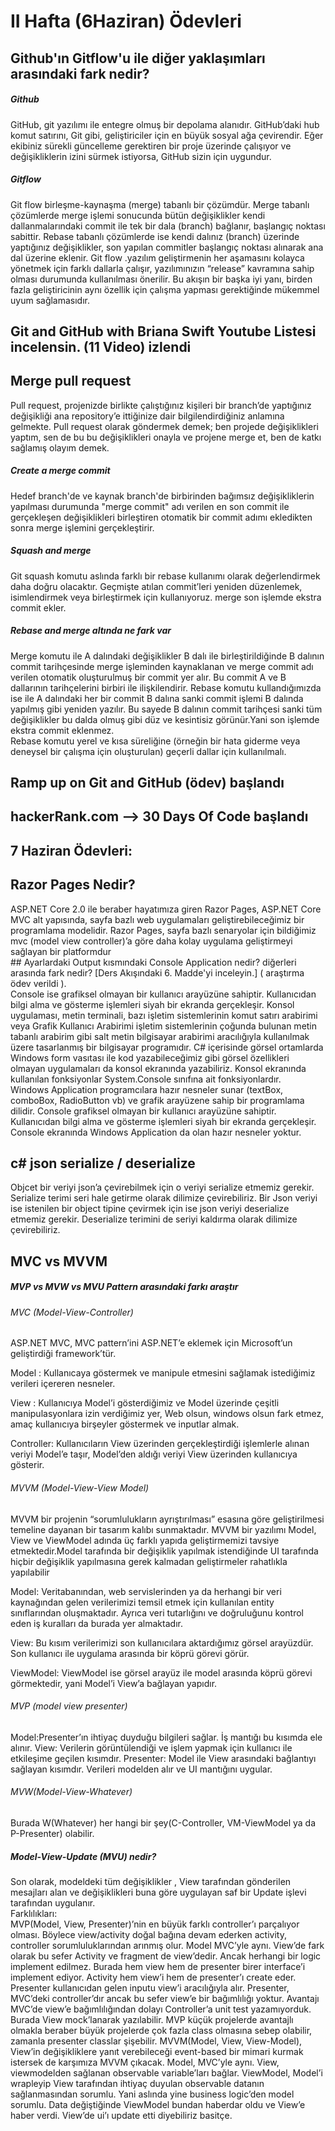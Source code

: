 # II Hafta (6Haziran) Ödevleri 

## Github'ın Gitflow'u ile diğer yaklaşımları arasındaki fark nedir? 
<h5>Github</h5><div>
GitHub, git yazılımı ile entegre olmuş bir depolama alanıdır. GitHub’daki hub komut satırını, Git gibi, geliştiriciler için en büyük sosyal ağa çevirendir.
Eğer ekibiniz sürekli güncelleme gerektiren bir proje üzerinde çalışıyor ve değişikliklerin izini sürmek istiyorsa, GitHub sizin için uygundur.</div>
<h5>Gitflow</h5><div>
Git flow birleşme-kaynaşma (merge) tabanlı bir çözümdür. Merge tabanlı çözümlerde merge işlemi sonucunda bütün değişiklikler kendi dallanmalarındaki commit ile tek bir dala (branch) bağlanır, başlangıç noktası sabittir. Rebase tabanlı çözümlerde ise kendi dalınız (branch) üzerinde yaptığınız değişiklikler, son yapılan commitler başlangıç noktası alınarak ana dal üzerine eklenir.
Git flow .yazılım geliştirmenin her aşamasını kolayca yönetmek için farklı dallarla çalışır, yazılımınızın “release” kavramına sahip olması durumunda kullanılması önerilir. Bu akışın bir başka iyi yanı, birden fazla geliştiricinin aynı özellik için çalışma yapması gerektiğinde mükemmel uyum sağlamasıdır. </div>

## Git and GitHub with Briana Swift Youtube Listesi incelensin. (11 Video) izlendi

## Merge pull request
<div>Pull request, projenizde birlikte çalıştığınız kişileri bir branch’de yaptığınız değişikliği ana repository’e ittiğinize dair bilgilendirdiğiniz anlamına gelmekte. Pull request olarak göndermek demek; ben projede değişiklikleri yaptım, sen de bu bu değişiklikleri onayla ve projene merge et, ben de katkı sağlamış olayım demek.</div>
    <h5>Create a merge commit</h5>
    <div>Hedef branch'de ve kaynak branch'de birbirinden bağımsız değişikliklerin yapılması durumunda "merge commit" adı verilen en son commit ile gerçekleşen değişiklikleri birleştiren otomatik bir commit adımı ekledikten sonra merge işlemini gerçekleştirir.</div>
    <h5> Squash and merge</h5>
    <div>Git squash komutu aslında farklı bir rebase kullanımı olarak değerlendirmek daha doğru olacaktır. Geçmişte atılan commit’leri yeniden düzenlemek, isimlendirmek veya birleştirmek için kullanıyoruz. merge son işlemde ekstra commit ekler.</div>
    <h5>Rebase and merge altında ne fark var</h5>
    <div>Merge komutu ile A dalındaki değişiklikler B dalı ile birleştirildiğinde B dalının commit tarihçesinde merge işleminden kaynaklanan ve merge commit adı verilen otomatik oluşturulmuş bir commit yer alır. Bu commit A ve B dallarının tarihçelerini birbiri ile ilişkilendirir.
Rebase komutu kullandığımızda ise ile A dalındaki her bir commit B dalına sanki commit işlemi B dalında yapılmış gibi yeniden yazılır. Bu sayede B dalının commit tarihçesi sanki tüm değişiklikler bu dalda olmuş gibi düz ve kesintisiz görünür.Yani son işlemde ekstra commit eklenmez.</br>
Rebase komutu yerel ve kısa süreliğine (örneğin bir hata giderme veya deneysel bir çalışma için oluşturulan) geçerli dallar için kullanılmalı. 
</div>

## Ramp up on Git and GitHub (ödev) başlandı

## hackerRank.com --> 30 Days Of Code başlandı

## 7 Haziran Ödevleri:
## Razor Pages Nedir?
<div>ASP.NET Core 2.0 ile beraber hayatımıza giren Razor Pages, ASP.NET Core MVC alt yapısında,
sayfa bazlı web uygulamaları geliştirebileceğimiz bir programlama modelidir. Razor Pages, sayfa bazlı senaryolar için bildiğimiz mvc (model view controller)’a göre daha kolay uygulama geliştirmeyi sağlayan bir platformdur
</div>
## Ayarlardaki Output kısmındaki Console Application nedir? diğerleri arasında fark nedir? [Ders Akışındaki 6. Madde'yi inceleyin.] ( araştırma ödev verildi ).
<div>Console ise grafiksel olmayan bir kullanıcı arayüzüne sahiptir. Kullanıcıdan bilgi alma ve gösterme işlemleri siyah bir ekranda gerçekleşir. Konsol uygulaması, metin terminali, bazı işletim sistemlerinin komut satırı arabirimi veya Grafik Kullanıcı Arabirimi işletim sistemlerinin çoğunda bulunan metin tabanlı arabirim gibi salt metin bilgisayar arabirimi aracılığıyla kullanılmak üzere tasarlanmış bir bilgisayar programıdır.  C# içerisinde görsel ortamlarda Windows form vasıtası ile kod yazabileceğimiz gibi görsel
özellikleri olmayan uygulamaları da konsol ekranında yazabiliriz. Konsol ekranında kullanılan
fonksiyonlar System.Console sınıfına ait fonksiyonlardır. </br>
Windows Application programcılara hazır nesneler sunar (textBox, comboBox, RadioButton vb)
ve grafik arayüzene sahip bir programlama dilidir. Console grafiksel olmayan bir kullanıcı
arayüzüne sahiptir. Kullanıcıdan bilgi alma ve gösterme işlemleri siyah bir ekranda gerçekleşir.
Console ekranında Windows Application da olan hazır nesneler yoktur.
</div>

## c# json serialize / deserialize
Objcet bir veriyi json’a çevirebilmek için o veriyi serialize etmemiz gerekir. Serialize terimi seri hale getirme olarak dilimize çevirebiliriz.
Bir Json veriyi ise istenilen bir object tipine çevirmek için ise json veriyi deserialize etmemiz gerekir. Deserialize terimini de seriyi kaldırma olarak dilimize çevirebiliriz.

## MVC vs MVVM
   <h5> MVP vs MVW vs MVU Pattern arasındaki farkı araştır </h5>
   <h6>MVC (Model-View-Controller)</h6>
   <div>ASP.NET MVC, MVC pattern’ini ASP.NET’e eklemek için Microsoft’un geliştirdiği framework’tür. 
<p>Model : Kullanıcaya göstermek ve manipule etmesini sağlamak istediğimiz verileri içereren nesneler.</p> 
<p>View : Kullanıcıya Model’i gösterdiğimiz ve Model üzerinde çeşitli manipulasyonlara izin verdiğimiz yer, Web olsun, windows olsun fark etmez, amaç kullanıcıya birşeyler göstermek ve inputlar almak.</p> 
<p>Controller: Kullanıcıların View üzerinden gerçekleştirdiği işlemlerle alınan veriyi Model’e taşır, Model’den aldığı veriyi View üzerinden kullanıcıya gösterir.</p> 
 </div>
   <h6>MVVM (Model-View-View Model) </h6>
    <div>MVVM bir projenin “sorumlulukların ayrıştırılması” esasına göre geliştirilmesi temeline dayanan bir tasarım kalıbı sunmaktadır. MVVM bir yazılımı Model, View ve ViewModel adında üç farklı yapıda geliştirmemizi tavsiye etmektedir.Model tarafında bir değişiklik yapılmak istendiğinde UI tarafında hiçbir değişiklik yapılmasına gerek kalmadan geliştirmeler rahatlıkla yapılabilir
    <p>Model: Veritabanından,  web servislerinden ya da herhangi bir veri kaynağından gelen verilerimizi temsil etmek için kullanılan entity sınıflarından oluşmaktadır. Ayrıca veri tutarlığını ve doğruluğunu kontrol eden iş kuralları da burada yer almaktadır.</p>
<p>View: Bu kısım verilerimizi son kullanıcılara aktardığımız görsel arayüzdür. Son kullanıcı ile uygulama arasında bir köprü görevi görür.</p>
    <p>ViewModel: ViewModel ise görsel arayüz ile model arasında köprü görevi görmektedir, yani Model’i View’a bağlayan yapıdır. </p>
 </div>
   <h6>MVP (model view presenter) </h6>
    <div>Model:Presenter’ın ihtiyaç duyduğu bilgileri sağlar. İş mantığı bu kısımda ele alınır.
View: Verilerin görüntülendiği ve işlem yapmak için kullanıcı ile etkileşime geçilen kısımdır. 
Presenter: Model ile View arasındaki bağlantıyı sağlayan kısımdır. Verileri modelden alır ve UI mantığını uygular.
 </div>
   <h6>MVW(Model-View-Whatever) </h6>
    <div> Burada W(Whatever) her hangi bir şey(C-Controller, VM-ViewModel ya da P-Presenter) olabilir.</div>
   <h5> Model-View-Update (MVU) nedir? </h5>
 <div> Son olarak, modeldeki tüm değişiklikler , View tarafından gönderilen mesajları alan ve değişiklikleri buna göre uygulayan saf bir Update  işlevi tarafından uygulanır.
</br>
Farklılıkları:</br>
MVP(Model, View, Presenter)’nin en büyük farklı controller’ı parçalıyor olması. Böylece view/activity doğal bağına devam ederken activity, controller sorumluluklarından arınmış olur. Model MVC’yle aynı. View’de fark olarak bu sefer Activity ve fragment de view’dedir. Ancak herhangi bir logic implement edilmez. Burada hem view hem de presenter birer interface’i implement ediyor. Activity hem view’i hem de presenter’ı create eder.  Presenter kullanıcıdan gelen inputu view’i aracılığıyla alır.
Presenter, MVC’deki controller’dır ancak bu sefer view’e bir bağımlılığı yoktur. Avantajı MVC’de view’e bağımlılığından dolayı Controller’a unit test yazamıyorduk. Burada View mock’lanarak yazılabilir. MVP küçük projelerde avantajlı olmakla beraber büyük projelerde çok fazla class olmasına sebep olabilir, zamanla presenter classlar şişebilir.
MVVM(Model, View, View-Model), View’in değişikliklere yanıt verebileceği event-based bir mimari kurmak istersek de karşımıza MVVM çıkacak. Model, MVC’yle aynı. View, viewmodelden sağlanan observable variable’ları bağlar. ViewModel, Model’i wrapleyip View tarafından ihtiyaç duyulan observable datanın sağlanmasından sorumlu.
Yani aslında yine business logic’den model sorumlu. Data değiştiğinde ViewModel bundan haberdar oldu ve View’e haber verdi. View’de ui’ı update etti diyebiliriz basitçe.
</div>

